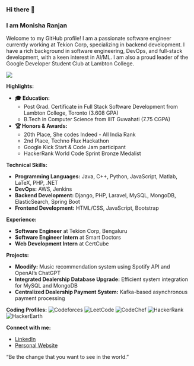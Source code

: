 ### Hi there 👋
### I am Monisha Ranjan

Welcome to my GitHub profile! I am a passionate software engineer currently working at Tekion Corp, specializing in backend development. I have a rich background in software engineering, DevOps, and full-stack development, with a keen interest in AI/ML. I am also a proud leader of the Google Developer Student Club at Lambton College.

<img src='https://github-readme-stats.vercel.app/api?username=scarlet2131&&show_icons=true&title_color=ffffff&icon_color=bb2acf&text_color=daf7dc&bg_color=151515'>

**Highlights:**
- **🎓 Education:** 
  - Post Grad. Certificate in Full Stack Software Development from Lambton College, Toronto (3.608 GPA)
  - B.Tech in Computer Science from IIIT Guwahati (7.75 CGPA)
- **🏆 Honors & Awards:**
  - 20th Place, She codes Indeed - All India Rank
  - 2nd Place, Techno Flux Hackathon
  - Google Kick Start & Code Jam participant
  - HackerRank World Code Sprint Bronze Medalist

**Technical Skills:**
- **Programming Languages:** Java, C++, Python, JavaScript, Matlab, LaTeX, PHP, .NET
- **DevOps:** AWS, Jenkins
- **Backend Development:** Django, PHP, Laravel, MySQL, MongoDB, ElasticSearch, Spring Boot
- **Frontend Development:** HTML/CSS, JavaScript, Bootstrap

**Experience:**
- **Software Engineer** at Tekion Corp, Bengaluru
- **Software Engineer Intern** at Smart Doctors
- **Web Development Intern** at CertCube

**Projects:**
- **Moodify:** Music recommendation system using Spotify API and OpenAI’s ChatGPT
- **Integrated Dealership Database Upgrade:** Efficient system integration for MySQL and MongoDB
- **Centralized Dealership Payment System:** Kafka-based asynchronous payment processing

**Coding Profiles:**
![Codeforces](https://img.shields.io/badge/dynamic/json?url=https://codeforces.com/api/user.info?handles=mr_2131&query=$.result[0].rating&logo=codeforces&label=Codeforces&color=blue)
![LeetCode](https://img.shields.io/badge/dynamic/json?url=https://leetcode.com/api/users/mr_233&query=$.result[0].rating&logo=leetcode&label=LeetCode&color=yellow)
![CodeChef](https://img.shields.io/badge/dynamic/json?url=https://codechef.com/api/users/mr_2131&query=$.result[0].rating&logo=codechef&label=CodeChef&color=orange)
![HackerRank](https://img.shields.io/badge/dynamic/json?url=https://www.hackerrank.com/api/profile/mr_233&query=$.result[0].rating&logo=hackerrank&label=HackerRank&color=green)
![HackerEarth](https://img.shields.io/badge/dynamic/json?url=https://www.hackerearth.com/api/users/monisha&query=$.result[0].rating&logo=hackerearth&label=HackerEarth&color=red)

**Connect with me:**
- [LinkedIn](https://www.linkedin.com/in/monisharanjan)
- [Personal Website](https://scarlet2131.github.io)


“Be the change that you want to see in the world.”
